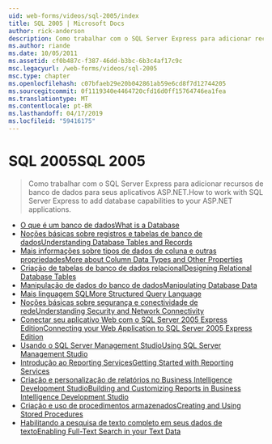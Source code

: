 ```yaml
---
uid: web-forms/videos/sql-2005/index
title: SQL 2005 | Microsoft Docs
author: rick-anderson
description: Como trabalhar com o SQL Server Express para adicionar recursos de banco de dados para seus aplicativos ASP.NET.
ms.author: riande
ms.date: 10/05/2011
ms.assetid: cf0b487c-f387-46dd-b3bc-6b3c4af17c9c
msc.legacyurl: /web-forms/videos/sql-2005
msc.type: chapter
ms.openlocfilehash: c07bfaeb29e20b042861ab59e6cd8f7d12744205
ms.sourcegitcommit: 0f1119340e4464720cfd16d0ff15764746ea1fea
ms.translationtype: MT
ms.contentlocale: pt-BR
ms.lasthandoff: 04/17/2019
ms.locfileid: "59416175"
---
```

# <a name="sql-2005"></a><span data-ttu-id="598e8-103">SQL 2005</span><span class="sxs-lookup"><span data-stu-id="598e8-103">SQL 2005</span></span>

> <span data-ttu-id="598e8-104">Como trabalhar com o SQL Server Express para adicionar recursos de banco de dados para seus aplicativos ASP.NET.</span><span class="sxs-lookup"><span data-stu-id="598e8-104">How to work with SQL Server Express to add database capabilities to your ASP.NET applications.</span></span>


- [<span data-ttu-id="598e8-105">O que é um banco de dados</span><span class="sxs-lookup"><span data-stu-id="598e8-105">What is a Database</span></span>](what-is-a-database.md)
- [<span data-ttu-id="598e8-106">Noções básicas sobre registros e tabelas de banco de dados</span><span class="sxs-lookup"><span data-stu-id="598e8-106">Understanding Database Tables and Records</span></span>](understanding-database-tables-and-records.md)
- [<span data-ttu-id="598e8-107">Mais informações sobre tipos de dados de coluna e outras propriedades</span><span class="sxs-lookup"><span data-stu-id="598e8-107">More about Column Data Types and Other Properties</span></span>](more-about-column-data-types-and-other-properties.md)
- [<span data-ttu-id="598e8-108">Criação de tabelas de banco de dados relacional</span><span class="sxs-lookup"><span data-stu-id="598e8-108">Designing Relational Database Tables</span></span>](designing-relational-database-tables.md)
- [<span data-ttu-id="598e8-109">Manipulação de dados do banco de dados</span><span class="sxs-lookup"><span data-stu-id="598e8-109">Manipulating Database Data</span></span>](manipulating-database-data.md)
- [<span data-ttu-id="598e8-110">Mais linguagem SQL</span><span class="sxs-lookup"><span data-stu-id="598e8-110">More Structured Query Language</span></span>](more-structured-query-language.md)
- [<span data-ttu-id="598e8-111">Noções básicas sobre segurança e conectividade de rede</span><span class="sxs-lookup"><span data-stu-id="598e8-111">Understanding Security and Network Connectivity</span></span>](understanding-security-and-network-connectivity.md)
- [<span data-ttu-id="598e8-112">Conectar seu aplicativo Web com o SQL Server 2005 Express Edition</span><span class="sxs-lookup"><span data-stu-id="598e8-112">Connecting your Web Application to SQL Server 2005 Express Edition</span></span>](connecting-your-web-application-to-sql-server-2005-express-edition.md)
- [<span data-ttu-id="598e8-113">Usando o SQL Server Management Studio</span><span class="sxs-lookup"><span data-stu-id="598e8-113">Using SQL Server Management Studio</span></span>](using-sql-server-management-studio.md)
- [<span data-ttu-id="598e8-114">Introdução ao Reporting Services</span><span class="sxs-lookup"><span data-stu-id="598e8-114">Getting Started with Reporting Services</span></span>](getting-started-with-reporting-services.md)
- [<span data-ttu-id="598e8-115">Criação e personalização de relatórios no Business Intelligence Development Studio</span><span class="sxs-lookup"><span data-stu-id="598e8-115">Building and Customizing Reports in Business Intelligence Development Studio</span></span>](building-and-customizing-reports-in-business-intelligence-development-studio.md)
- [<span data-ttu-id="598e8-116">Criação e uso de procedimentos armazenados</span><span class="sxs-lookup"><span data-stu-id="598e8-116">Creating and Using Stored Procedures</span></span>](creating-and-using-stored-procedures.md)
- [<span data-ttu-id="598e8-117">Habilitando a pesquisa de texto completo em seus dados de texto</span><span class="sxs-lookup"><span data-stu-id="598e8-117">Enabling Full-Text Search in your Text Data</span></span>](enabling-full-text-search-in-your-text-data.md)
